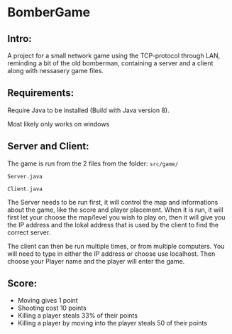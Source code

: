 # BomberGame
Intro: 
------------
A project for a small network game using the TCP-protocol through LAN, reminding a bit of the old bomberman, containing a server and a client along with nessasery game files.

Requirements:
------------
Require Java to be installed (Build with Java version 8).

Most likely only works on windows

Server and Client: 
------------
The game is run from the 2 files from the folder: `src/game/`

`Server.java`

`Client.java`

The Server needs to be run first, it will control the map and informations about the game, like the score and player placement. When it is run, it will first let your choose the map/level you wish to play on, then it will give you the IP address and the lokal address that is used by the client to find the correct server.

The client can then be run multiple times, or from multiple computers. You will need to type in either the IP address or choose use localhost. Then choose your Player name and the player will enter the game.

Score: 
------------
* Moving gives 1 point 
* Shooting cost 10 points 
* Killing a player steals 33% of their points 
* Killing a player by moving into the player steals 50 of their points 
